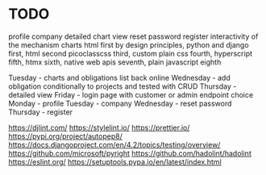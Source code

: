 # TODO


profile
company
detailed chart view
reset password
register
interactivity of the mechanism charts
html first by design principles, python and django first, html second picoclasscss third, custom plain css fourth, hyperscript fifth, htmx sixth, native web apis seventh, plain javascript eighth

Tuesday - charts and obligations list back online
Wednesday - add obligation conditionally to projects and tested with CRUD
Thursday - detailed view
Friday - login page with customer or admin endpoint choice
Monday - profile
Tuesday - company
Wednesday - reset password
Thursday - register

https://djlint.com/
https://stylelint.io/
https://prettier.io/
https://pypi.org/project/autopep8/
https://docs.djangoproject.com/en/4.2/topics/testing/overview/
https://github.com/microsoft/pyright
https://github.com/hadolint/hadolint
https://eslint.org/
https://setuptools.pypa.io/en/latest/index.html
